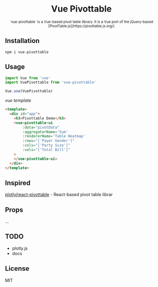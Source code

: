 
<div align="center">
    <h1>Vue Pivottable</h1>
    <small>`vue-pivottable` is a Vue-based pivot table library. It is a Vue port of the jQuery-based
[PivotTable.js](https://pivottable.js.org/)</small>
</div>

## Installation

```shall
npm i vue-pivottable
```

## Usage
```js
import Vue from 'vue'
import VuePivottable from 'vue-pivottable'

Vue.use(VuePivottable)
```

_vue template_

```html
<template>
  <div id="app">
    <h3>Pivottable Demo</h3>
    <vue-pivottable-ui
        :data="pivotData"
        :aggregatorName='Sum'
        :rendererName='Table Heatmap'
        :rows="['Payer Gender']"
        :cols="['Party Size']"
        :vals="['Total Bill']"
    >
    </vue-pivottable-ui>
  </div>
</template>
```

## Inspired
[plotly/react-pivottable](https://github.com/plotly/react-pivottable) - React-based pivot table librar


## Props
...

## TODO
* plotly.js
* docs

## License
MIT